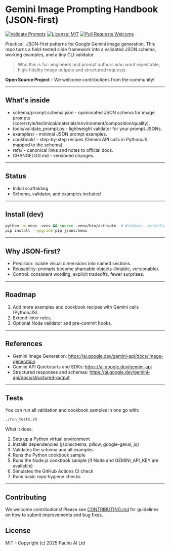 # Gemini Image Prompting Handbook (JSON-first)

[![Validate Prompts](https://github.com/YOUR_USERNAME/gemini-image-prompting-handbook/actions/workflows/validate.yml/badge.svg)](https://github.com/YOUR_USERNAME/gemini-image-prompting-handbook/actions/workflows/validate.yml)
[![License: MIT](https://img.shields.io/badge/License-MIT-yellow.svg)](https://opensource.org/licenses/MIT)
[![Pull Requests Welcome](https://img.shields.io/badge/Pull%20Requests-welcome-brightgreen.svg)](CONTRIBUTING.md)

Practical, JSON-first patterns for Google Gemini image generation.
This repo turns a field-tested slide framework into a validated JSON schema, working examples, and a tiny CLI validator.

> Who this is for: engineers and prompt authors who want repeatable, high-fidelity image outputs and structured requests.

**Open Source Project** - We welcome contributions from the community!

---

## What's inside

- schema/prompt.schema.json - opinionated JSON schema for image prompts (core/style/technical/materials/environment/composition/quality).
- tools/validate_prompt.py - lightweight validator for your prompt JSONs.
- examples/ - minimal JSON prompt examples.
- cookbook/ - step-by-step recipes (Gemini API calls in Python/JS mapped to the schema).
- refs/ - canonical links and notes to official docs.
- CHANGELOG.md - versioned changes.

---

## Status

- Initial scaffolding
- Schema, validator, and examples included

---

## Install (dev)

```bash
python -m venv .venv && source .venv/bin/activate  # Windows: .venv\Scripts\activate
pip install --upgrade pip jsonschema
```

---

## Why JSON-first?

- Precision: isolate visual dimensions into named sections.
- Reusability: prompts become shareable objects (lintable, versionable).
- Control: consistent wording, explicit tradeoffs, fewer surprises.

---

## Roadmap

1. Add more examples and cookbook recipes with Gemini calls (Python/JS).
2. Extend linter rules.
3. Optional Node validator and pre-commit hooks.

---

## References

- Gemini Image Generation: https://ai.google.dev/gemini-api/docs/image-generation
- Gemini API Quickstarts and SDKs: https://ai.google.dev/gemini-api
- Structured responses and schemas: https://ai.google.dev/gemini-api/docs/structured-output

---

## Tests

You can run all validation and cookbook samples in one go with:

```bash
./run_tests.sh
```

What it does:
1. Sets up a Python virtual environment
2. Installs dependencies (jsonschema, pillow, google-genai, jq)
3. Validates the schema and all examples
4. Runs the Python cookbook sample
5. Runs the Node.js cookbook sample (if Node and GEMINI_API_KEY are available)
6. Simulates the GitHub Actions CI check
7. Runs basic repo hygiene checks

---
## Contributing

We welcome contributions! Please see [CONTRIBUTING.md](CONTRIBUTING.md) for guidelines on how to submit improvements and bug fixes.

## License

MIT - Copyright (c) 2025 Pauhu AI Ltd
